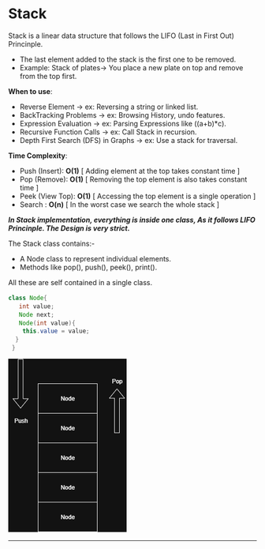 # Stack
Stack is a linear data structure that follows the LIFO (Last in First Out) Princinple.
  - The last element added to the stack is the first one to be removed.
  - Example: Stack of plates-> You place a new plate on top and remove from the top first.

**When to use**: 
-  Reverse Element -> ex: Reversing a string or linked list.
-  BackTracking Problems -> ex: Browsing History, undo features.
-  Expression Evaluation -> ex: Parsing Expressions like  ((a+b)*c).
-  Recursive Function Calls -> ex: Call Stack in recursion.
-  Depth First Search (DFS) in Graphs -> ex: Use a stack for traversal.

**Time Complexity**:
  - Push (Insert): **O(1)** [ Adding element at the top takes constant time ]
  - Pop (Remove): **O(1)** [ Removing the top element is also takes constant time ]
  - Peek (View Top): **O(1)** [ Accessing the top element is a single operation ]
  - Search : **O(n)** [ In the worst case we search the whole stack ]

***In Stack implementation, everything is inside one class, As it follows LIFO Princinple. The Design is very strict.***

The Stack class contains:-
  - A Node class to represent individual elements.
  - Methods like pop(), push(), peek(), print().
    
All these are self contained in a single class.

```java
class Node{
   int value;
   Node next;
   Node(int value){
    this.value = value;
  }  
 }
```
![Stack Implementation](Images/Stack.png)

---

